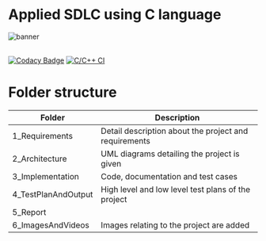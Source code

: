 # Applied SDLC using C language

![banner](./6_ImagesAndVideos/Banner.png)<br/><br/>

[![Codacy Badge](https://app.codacy.com/project/badge/Grade/e4bf510fb7b741c0a62b0031af5400b8)](https://www.codacy.com/gh/indiya77/MiniProject/dashboard?utm_source=github.com&amp;utm_medium=referral&amp;utm_content=indiya77/MiniProject&amp;utm_campaign=Badge_Grade)
[![C/C++ CI](https://github.com/indiya77/MiniProject/actions/workflows/c-cpp.yml/badge.svg)](https://github.com/indiya77/MiniProject/actions/workflows/c-cpp.yml)


# Folder structure
| Folder | Description |
| --- | --- |
| 1_Requirements | Detail description about the project and requirements |
| 2_Architecture | UML diagrams detailing the project is given |
| 3_Implementation | Code, documentation and test cases |
| 4_TestPlanAndOutput | High level and low level test plans of the project | 
| 5_Report | |
| 6_ImagesAndVideos | Images relating to the project are added |
